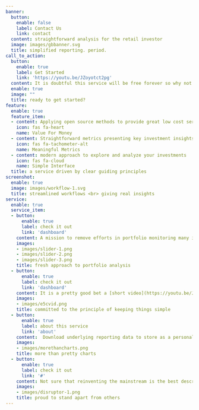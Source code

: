 ```yaml
---
banner:
  button:
    enable: false
    label: Contact Us
    link: contact
  content: straightforward analysis for the retail investor
  image: images/gbbanner.svg
  title: simplified reporting. period.
call_to_action:
  button:
    enable: true
    label: Get Started
    link: 'https://youtu.be/JZoyotct2pg'
  content: It is doubtful this service will be free forever so why not give it a try while it is?  Check out the one-minute introductory video and start applying E5C Analytics to your investing tool kit today! 
  enable: true
  image: ""
  title: ready to get started?
feature:
  enable: true
  feature_item:
  - content: Applying open source methods to provide great low cost service
    icon: fas fa-heart
    name: Value For Money
  - content: Straightforward metrics presenting key investment insights
    icon: fas fa-tachometer-alt
    name: Meaningful Metrics
  - content: modern approach to explore and analyze your investments
    icon: fas fa-cloud
    name: Simple Interface
  title: a service driven by clear guiding principles
screenshot:
  enable: true
  image: images/workflow-1.svg 
  title: streamlined workflows <br> giving real insights
service:
  enable: true
  service_item:
  - button:
      enable: true
      label: check it out
      link: 'dashboard'
    content: A mission to remove efforts in portfolio monitoring many investors find, frankly, cumbersome. Requiring a minimum of user inputs E5C Analytics presents a useful output giving you what you need most - no fuss portfolio performance analysis.
    images:
    - images/slider-1.png
    - images/slider-2.png
    - images/slider-3.png
    title: fresh approach to portfolio analysis
  - button:
      enable: true
      label: check it out
      link: 'dashboard'
    content: It is a pretty good bet a [short video](https://youtu.be/JZoyotct2pg) review is all that you need to get going with this service.  Should you need a little more detail check out the [FAQ](faq) for tips and explanations.
    images:
    - images/e5cvid.png
    title: committed to the principle of keeping things simple
  - button:
      enable: true
      label: about this service
      link: 'about'
    content:  Download underlying reporting data to store as a personal archive or for additional analysis.  A robust table of portfolio data including US dollar to Canadian dollar exchange rates, invested amounts, current market values and portfolio allocation information ready at the click of a button.
    images:
    - images/morethancharts.png
    title: more than pretty charts
  - button:
      enable: true
      label: check it out
      link: '#'
    content: Not sure that reinventing the mainstream is the best description of this service but we like to think that we are disruptive to a degree!  A simple, effective approach to providing you meaningful portfolio insights is our mission.  If not being big on providing sizzle with no value-add is disruptive, then we are happy to be lumped in with all those disruptors out there. 
    images:
    - images/disruptor-1.png
    title: proud to stand apart from others
---
```


